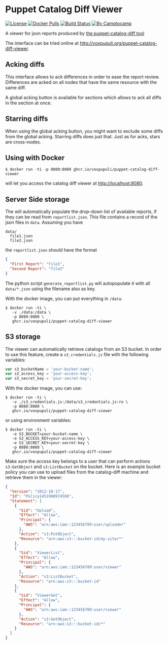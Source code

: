 Puppet Catalog Diff Viewer
===========================

[![License](https://img.shields.io/github/license/camptocamp/puppet-catalog-diff-viewer.svg)](https://github.com/camptocamp/puppet-catalog-diff-viewer/blob/master/LICENSE)
[![Docker Pulls](https://img.shields.io/docker/pulls/camptocamp/puppet-catalog-diff-viewer.svg)](https://hub.docker.com/r/camptocamp/puppet-catalog-diff-viewer/)
[![Build Status](https://img.shields.io/travis/camptocamp/puppet-catalog-diff-viewer/master.svg)](https://travis-ci.org/camptocamp/puppet-catalog-diff-viewer)
[![By Camptocamp](https://img.shields.io/badge/by-camptocamp-fb7047.svg)](http://www.camptocamp.com)


A viewer for json reports produced by [the puppet-catalog-diff tool](https://github.com/voxpupuli/puppet-catalog-diff)

The interface can be tried online at http://voxpupuli.org/puppet-catalog-diff-viewer.

Acking diffs
------------

This interface allows to ack differences in order to ease the report review. Differences are acked on all nodes that have the same resource with the same diff.

A global acking button is available for sections which allows to ack all diffs in the section at once.

Starring diffs
--------------

When using the global acking button, you might want to exclude some diffs from the global acking. Starring diffs does just that. Just as for acks, stars are cross-nodes.

Using with Docker
-----------------

```shell
$ docker run -ti -p 8080:8080 ghcr.io/voxpupuli/puppet-catalog-diff-viewer
```

will let you access the catalog diff viewer at [http://localhost:8080](http://localhost:8080).

Server Side storage
-------------------

The will automatically populate the drop-down list of available reports, if they can be read from `reportlist.json`.
This file contains a record of the json files in `data`.
Assuming you have
```
data/
  file1.json
  file2.json
```
the `reportlist.json` should have the format
```json
{
  "First Report": "file1",
  "Second Report": "file2"
}
```
The python script `generate_reportlist.py` will autopopulate it with all `data/*.json` using the filename also as key.

With the docker image, you can put everything in `/data`:

```shell
$ docker run -ti \
   -v ./data:/data \
   -p 8080:8080 \
   ghcr.io/voxpupuli/puppet-catalog-diff-viewer
```


S3 storage
----------

The viewer can automatically retrieve catalogs from an S3 bucket. In order to use this feature, create a `s3_credentials.js` file with the following variables:

```javascript
var s3_bucketName = 'your-bucket-name';
var s3_access_key = 'your-access-key';
var s3_secret_key = 'your-secret-key';
```

With the docker image, you can use:

```shell
$ docker run -ti \
   -v ./s3_credentials.js:/data/s3_credentials.js:ro \
   -p 8080:8080 \
   ghcr.io/voxpupuli/puppet-catalog-diff-viewer
```

or using environment variables:

```shell
$ docker run -ti \
   -e S3_BUCKET=your-bucket-name \
   -e S3_ACCESS_KEY=your-access-key \
   -e S3_SECRET_KEY=your-secret-key \
   -p 8080:8080 \
   ghcr.io/voxpupuli/puppet-catalog-diff-viewer
```

Make sure the access key belongs to a user that can perform actions `s3:GetObject` and `s3:ListBucket` on the bucket. Here is an example bucket policy you can use to upload files from the catalog-diff machine and retrieve them in the viewer:

```json
{
  "Version": "2012-10-17",
  "Id": "Policy1451988974568",
  "Statement": [
    {
      "Sid": "Upload",
      "Effect": "Allow",
      "Principal": {
        "AWS": "arn:aws:iam::123456789:user/uploader"
      },
      "Action": "s3:PutObject",
      "Resource": "arn:aws:s3:::bucket-id/my-site/*"
    },
    {
      "Sid": "ViewerList",
      "Effect": "Allow",
      "Principal": {
        "AWS": "arn:aws:iam::123456789:user/viewer"
      },
      "Action": "s3:ListBucket",
      "Resource": "arn:aws:s3:::bucket-id"
    },
    {
      "Sid": "ViewerGet",
      "Effect": "Allow",
      "Principal": {
        "AWS": "arn:aws:iam::123456789:user/viewer"
      },
      "Action": "s3:GetObject",
      "Resource": "arn:aws:s3:::bucket-id/*"
    }
  ]
}
```


